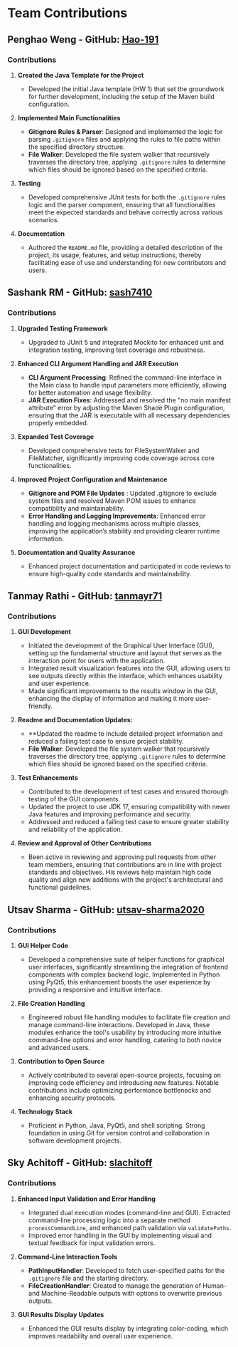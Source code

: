 # Team Contributions

## Penghao Weng - GitHub: [Hao-191](https://github.com/Hao-191)

### Contributions

1. **Created the Java Template for the Project**
   - Developed the initial Java template (HW 1) that set the groundwork for further development, including the setup of the Maven build configuration.

2. **Implemented Main Functionalities**
   - **Gitignore Rules & Parser**: Designed and implemented the logic for parsing `.gitignore` files and applying the rules to file paths within the specified directory structure.
   - **File Walker**: Developed the file system walker that recursively traverses the directory tree, applying `.gitignore` rules to determine which files should be ignored based on the specified criteria.

3. **Testing**
   - Developed comprehensive JUnit tests for both the `.gitignore` rules logic and the parser component, ensuring that all functionalities meet the expected standards and behave correctly across various scenarios.

4. **Documentation**
   - Authored the `README.md` file, providing a detailed description of the project, its usage, features, and setup instructions, thereby facilitating ease of use and understanding for new contributors and users.

## Sashank RM - GitHub: [sash7410](https://github.com/sash7410)

### Contributions

1. **Upgraded Testing Framework**
   - Upgraded to JUnit 5 and integrated Mockito for enhanced unit and integration testing, improving test coverage and robustness.

2. **Enhanced CLI Argument Handling and JAR Execution**
   - **CLI Argument Processing**: Refined the command-line interface in the Main class to handle input parameters more efficiently, allowing for better automation and usage flexibility.
   - **JAR Execution Fixes**: Addressed and resolved the "no main manifest attribute" error by adjusting the Maven Shade Plugin configuration, ensuring that the JAR is executable with all necessary dependencies properly embedded.

3. **Expanded Test Coverage**
   - Developed comprehensive tests for FileSystemWalker and FileMatcher, significantly improving code coverage across core functionalities.

4. **Improved Project Configuration and Maintenance**
   - **Gitignore and POM File Updates** : Updated .gitignore to exclude system files and resolved Maven POM issues to enhance compatibility and maintainability.
   - **Error Handling and Logging Improvements**: Enhanced error handling and logging mechanisms across multiple classes, improving the application’s stability and providing clearer runtime information.

6. **Documentation and Quality Assurance**
   - Enhanced project documentation and participated in code reviews to ensure high-quality code standards and maintainability.

## Tanmay Rathi - GitHub: [tanmayr71](https://github.com/tanmayr71)

### Contributions

1. **GUI Development**
   - Initiated the development of the Graphical User Interface (GUI), setting up the fundamental structure and layout that serves as the interaction point for users with the application.
   - Integrated result visualization features into the GUI, allowing users to see outputs directly within the interface, which enhances usability and user experience.
   - Made significant improvements to the results window in the GUI, enhancing the display of information and making it more user-friendly.

2. **Readme and Documentation Updates:**
   - **Updated the readme to include detailed project information and reduced a failing test case to ensure project stability.
   - **File Walker**: Developed the file system walker that recursively traverses the directory tree, applying `.gitignore` rules to determine which files should be ignored based on the specified criteria.

3. **Test Enhancements**
   - Contributed to the development of test cases and ensured thorough testing of the GUI components.
   - Updated the project to use JDK 17, ensuring compatibility with newer Java features and improving performance and security.
   - Addressed and reduced a failing test case to ensure greater stability and reliability of the application.

4. **Review and Approval of Other Contributions**
   - Been active in reviewing and approving pull requests from other team members, ensuring that contributions are in line with project standards and objectives. His reviews help maintain high code quality and align new additions with the project's architectural and functional guidelines.


## Utsav Sharma - GitHub: [utsav-sharma2020](https://github.com/utsav-sharma2020)

### Contributions

1. **GUI Helper Code**
   - Developed a comprehensive suite of helper functions for graphical user interfaces, significantly streamlining the integration of frontend components with complex backend logic. Implemented in Python using PyQt5, this enhancement boosts the user experience by providing a responsive and intuitive interface.

2. **File Creation Handling**
   - Engineered robust file handling modules to facilitate file creation and manage command-line interactions. Developed in Java, these modules enhance the tool's usability by introducing more intuitive command-line options and error handling, catering to both novice and advanced users.

3. **Contribution to Open Source**
   - Actively contributed to several open-source projects, focusing on improving code efficiency and introducing new features. Notable contributions include optimizing performance bottlenecks and enhancing security protocols.

4. **Technology Stack**
   - Proficient in Python, Java, PyQt5, and shell scripting. Strong foundation in using Git for version control and collaboration in software development projects.


## Sky Achitoff - GitHub: [slachitoff](https://github.com/slachitoff)

### Contributions

1. **Enhanced Input Validation and Error Handling**
   - Integrated dual execution modes (command-line and GUI). Extracted command-line processing logic into a separate method `processCommandLine`, and enhanced path validation via `validatePaths`.
   - Improved error handling in the GUI by implementing visual and textual feedback for input validation errors.

2. **Command-Line Interaction Tools**
   - **PathInputHandler**: Developed to fetch user-specified paths for the `.gitignore` file and the starting directory.
   - **FileCreationHandler**: Created to manage the generation of Human- and Machine-Readable outputs with options to overwrite previous outputs.

3. **GUI Results Display Updates**
   - Enhanced the GUI results display by integrating color-coding, which improves readability and overall user experience.

